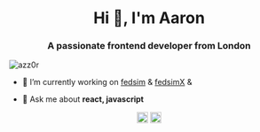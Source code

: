 <h1 align="center">Hi 👋, I'm Aaron</h1>
<h3 align="center">A passionate frontend developer from London</h3>

<p align="left"> <img src="https://komarev.com/ghpvc/?username=azz0r" alt="azz0r" /> </p>

- 🔭 I’m currently working on [fedsim](https://fedsim.io) & [fedsimX](https://fedsimx.com) & 

- 💬 Ask me about **react, javascript**

<p align="center">
<a href="https://twitter.com/fedsimulator" target="blank"><img align="center" src="https://cdn.jsdelivr.net/npm/simple-icons@3.0.1/icons/twitter.svg" alt="fedsimulator" height="20" width="20" /></a>
<a href="https://stackoverflow.com/users/275218/azz0r" target="blank"><img align="center" src="https://cdn.jsdelivr.net/npm/simple-icons@3.0.1/icons/stackoverflow.svg" alt="azz0r" height="20" width="20" /></a>
</p>
